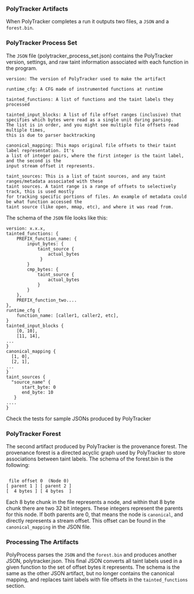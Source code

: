 ### PolyTracker Artifacts 

When PolyTracker completes a run it outputs two files, a `JSON` and a `forest.bin`. 

### PolyTracker Process Set 

The `JSON` file (polytracker_process_set.json) contains the PolyTracker version, settings, and
raw taint information associated with each function in the program. 

```
version: The version of PolyTracker used to make the artifact
 
runtime_cfg: A CFG made of instrumented functions at runtime 

tainted_functions: A list of functions and the taint labels they processed 

tainted_input_blocks: A list of file offset ranges (inclusive) that 
specifies which bytes were read as a single unit during parsing. 
The list is in order, and you might see multiple file offsets read multiple times, 
this is due to parser backtracking

canonical_mapping: This maps original file offsets to their taint label representation. It's
a list of integer pairs, where the first integer is the taint label, and the second is the
input stream offset it represents. 

taint_sources: This is a list of taint sources, and any taint ranges/metadata associated with these
taint sources. A taint range is a range of offsets to selectively track, this is used mostly 
for tracking specific portions of files. An example of metadata could be what function accessed the
taint source (like open, mmap, etc), and where it was read from. 
``` 

The schema of the `JSON` file looks like this: 
```
version: x.x.x, 
tainted_functions: {
    PREFIX_function_name: {
        input_bytes: {
            taint_source {
                actual_bytes
             }
        }
        cmp_bytes: {
            taint_source {
                actual_bytes
            }
        }
    },
	PREFIX_function_two....
},
runtime_cfg {
	function_name: [caller1, caller2, etc], 
}
tainted_input_blocks {
    [0, 10],
    [11, 14],
... 
}
canonical_mapping {
  [1, 0], 
  [2, 1], 
...
}
taint_sources {
  "source_name" {
      start_byte: 0
      end_byte: 10
   }
....
}
```

Check the tests for sample JSONs produced by PolyTracker
### PolyTracker Forest
The second artifact produced by PolyTracker is the provenance forest. The provenance forest is a
directed acyclic graph used by PolyTracker to store associations between taint labels. The schema
of the forest.bin is the following: 

```

 file offset 0  (Node 0) 
[ parent 1 ] [ parent 2 ]
[  4 bytes ] [ 4 bytes  ]
```

Each 8 byte chunk in the file represents a node, and within that 8 byte chunk 
there are two 32 bit integers. These integers represent the parents for this node. 
If both parents are 0, that means the node is `canonical`, and directly represents a stream
offset. This offset can be found in the `canonical_mapping` in the JSON file. 

### Processing The Artifacts 
PolyProcess parses the `JSON` and the `forest.bin` and produces another JSON, polytracker.json.
This final JSON converts all taint labels used in a given function to the set of offset bytes
it represents. The schema is the same as the other JSON artifact, but no longer contains
the canonical mapping, and replaces taint labels with file offsets in the `tainted_functions` 
section.